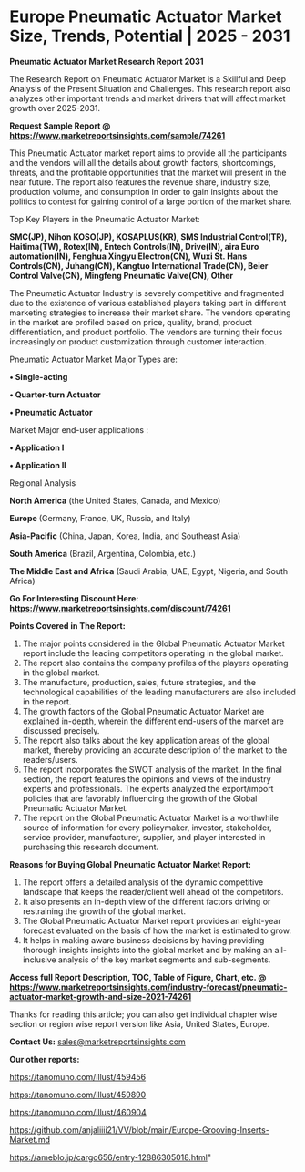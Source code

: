 # Europe Pneumatic Actuator Market Size, Trends, Potential | 2025 - 2031

<strong>Pneumatic Actuator Market Research Report 2031</strong>

The Research Report on Pneumatic Actuator Market is a Skillful and Deep Analysis of the Present Situation and Challenges. This research report also analyzes other important trends and market drivers that will affect market growth over 2025-2031.

<strong>Request Sample Report @ <a href=https://www.marketreportsinsights.com/sample/74261>https://www.marketreportsinsights.com/sample/74261</a></strong>

This Pneumatic Actuator market report aims to provide all the participants and the vendors will all the details about growth factors, shortcomings, threats, and the profitable opportunities that the market will present in the near future. The report also features the revenue share, industry size, production volume, and consumption in order to gain insights about the politics to contest for gaining control of a large portion of the market share.

Top Key Players in the Pneumatic Actuator Market:

<strong>SMC(JP), Nihon KOSO(JP), KOSAPLUS(KR), SMS Industrial Control(TR), Haitima(TW), Rotex(IN), Entech Controls(IN), Drive(IN), aira Euro automation(IN), Fenghua Xingyu Electron(CN), Wuxi St. Hans Controls(CN), Juhang(CN), Kangtuo International Trade(CN), Beier Control Valve(CN), Mingfeng Pneumatic Valve(CN), Other</strong>

The Pneumatic Actuator Industry is severely competitive and fragmented due to the existence of various established players taking part in different marketing strategies to increase their market share. The vendors operating in the market are profiled based on price, quality, brand, product differentiation, and product portfolio. The vendors are turning their focus increasingly on product customization through customer interaction.

Pneumatic Actuator Market Major Types are:

<strong>• Single-acting

• Quarter-turn Actuator

• Pneumatic Actuator</strong>

Market Major end-user applications :

<strong>• Application I

• Application II</strong>

Regional Analysis

</u><strong><b>North America</b></strong> (the United States, Canada, and Mexico)

<strong><b>Europe </b></strong>(Germany, France, UK, Russia, and Italy)

<strong><b>Asia-Pacific</b></strong> (China, Japan, Korea, India, and Southeast Asia)

<strong><b>South America</b></strong> (Brazil, Argentina, Colombia, etc.)

<strong><b>The Middle East and Africa</b></strong> (Saudi Arabia, UAE, Egypt, Nigeria, and South Africa)

<strong>Go For Interesting Discount Here: <a href=https://www.marketreportsinsights.com/discount/74261>https://www.marketreportsinsights.com/discount/74261</a></strong>

<strong>Points Covered in The Report:</strong>
<ol>
  <li>The major points considered in the Global Pneumatic Actuator Market report include the leading competitors operating in the global market.</li>
  <li>The report also contains the company profiles of the players operating in the global market.</li>
  <li>The manufacture, production, sales, future strategies, and the technological capabilities of the leading manufacturers are also included in the report.</li>
  <li>The growth factors of the Global Pneumatic Actuator Market are explained in-depth, wherein the different end-users of the market are discussed precisely.</li>
  <li>The report also talks about the key application areas of the global market, thereby providing an accurate description of the market to the readers/users.</li>
  <li>The report incorporates the SWOT analysis of the market. In the final section, the report features the opinions and views of the industry experts and professionals. The experts analyzed the export/import policies that are favorably influencing the growth of the Global Pneumatic Actuator Market.</li>
  <li>The report on the Global Pneumatic Actuator Market is a worthwhile source of information for every policymaker, investor, stakeholder, service provider, manufacturer, supplier, and player interested in purchasing this research document.</li>
</ol>
<strong>Reasons for Buying Global Pneumatic Actuator Market Report:</strong>

<ol>
  <li>The report offers a detailed analysis of the dynamic competitive landscape that keeps the reader/client well ahead of the competitors.</li>
  <li>It also presents an in-depth view of the different factors driving or restraining the growth of the global market.</li>
  <li>The Global Pneumatic Actuator Market report provides an eight-year forecast evaluated on the basis of how the market is estimated to grow.</li>
  <li>It helps in making aware business decisions by having providing thorough insights insights into the global market and by making an all-inclusive analysis of the key market segments and sub-segments.</li>
</ol>
<strong>Access full Report Description, TOC, Table of Figure, Chart, etc. @ <a href=https://www.marketreportsinsights.com/industry-forecast/pneumatic-actuator-market-growth-and-size-2021-74261>https://www.marketreportsinsights.com/industry-forecast/pneumatic-actuator-market-growth-and-size-2021-74261</a></strong>


Thanks for reading this article; you can also get individual chapter wise section or region wise report version like Asia, United States, Europe.

<strong>Contact Us:</strong>
sales@marketreportsinsights.com

<strong>Our other reports:</strong>

<a href=https://tanomuno.com/illust/459456>https://tanomuno.com/illust/459456</a>

<a href=https://tanomuno.com/illust/459890>https://tanomuno.com/illust/459890</a>

<a href=https://tanomuno.com/illust/460904>https://tanomuno.com/illust/460904</a>

<a href=https://github.com/anjaliiii21/VV/blob/main/Europe-Grooving-Inserts-Market.md>https://github.com/anjaliiii21/VV/blob/main/Europe-Grooving-Inserts-Market.md</a>

<a href=https://ameblo.jp/cargo656/entry-12886305018.html>https://ameblo.jp/cargo656/entry-12886305018.html</a>"
